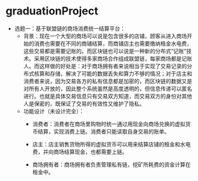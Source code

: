 # graduationProject

- 选题一：基于联盟链的商场消费统一结算平台：
    - 背景：现在一个大型的商场可以说是包含很多的店铺，顾客从进入商场开始的消费也需要在不同的商铺结算，而商铺店主也需要缴纳租金水电费，这些交易都是需要记账的。而区块链也可以说是一种新的分布式“记账”技术。采用区块链的技术使得多家商场合作组成联盟链，每家商场都是记账人。而这样做的好处是：对于商场拥有者来说相当于实现了交易记录的分布式核算和存储，解决了可能的数据丢失和算力不够的情况；对于店主和消费者来说，因为交易各方的私有信息都是加密的，而区块链的数据又是对所有人开放的，因此整个系统虽然是高度透明的，但信息传递可以匿名进行。也就是具体交易信息只有交易双方知道，而交易双方的身份对其他人是保密的，既保证了交易的有效性又维护了隐私。
    - 功能设计（未设计完全）：
        + 消费者：消费者在商场里购物时统一通过用现金向商场兑换的虚拟货币结算，实现消费上链。消费者只能读取自身交易的账单。

        + 店主：店主销售货物所得的虚拟货币可以用来结算店铺的租金和水电费，并向商场结算现金，也都需要上链。

        + 商场拥有者：商场拥有者负责管理私有链，挖矿所耗费的资金计算在租金中。